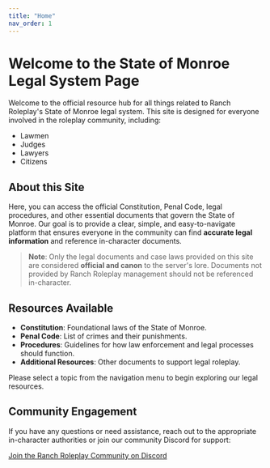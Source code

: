 ```yaml
---
title: "Home"
nav_order: 1
---
```


# Welcome to the State of Monroe Legal System Page

Welcome to the official resource hub for all things related to Ranch Roleplay's State of Monroe legal system. This site is designed for everyone involved in the roleplay community, including:

- Lawmen
- Judges
- Lawyers
- Citizens

## About this Site

Here, you can access the official Constitution, Penal Code, legal procedures, and other essential documents that govern the State of Monroe. Our goal is to provide a clear, simple, and easy-to-navigate platform that ensures everyone in the community can find **accurate legal information** and reference in-character documents.

> **Note**: Only the legal documents and case laws provided on this site are considered **official and canon** to the server's lore. Documents not provided by Ranch Roleplay management should not be referenced in-character.

## Resources Available

- **Constitution**: Foundational laws of the State of Monroe.
- **Penal Code**: List of crimes and their punishments.
- **Procedures**: Guidelines for how law enforcement and legal processes should function.
- **Additional Resources**: Other documents to support legal roleplay.

Please select a topic from the navigation menu to begin exploring our legal resources.

## Community Engagement

If you have any questions or need assistance, reach out to the appropriate in-character authorities or join our community Discord for support:

[Join the Ranch Roleplay Community on Discord](https://discord.com/invite/Sc3Ur4Uxpp)

